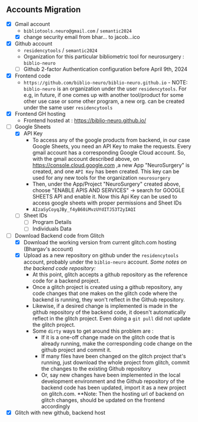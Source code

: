 ## Accounts Migration
 - [x] Gmail account
	 -  `bibliotools.neuro@gmail.com` / `semantic2024`
	 - [x] change security email from bhar... to jacob...ico
 - [x] Github account
	 -  `residencytools` / `semantic2024`
	 -  Organization for this particular bibliometric tool for neurosurgery : `biblio-neuro` 
	 -  [ ] Github 2-factor Authentication configuration before April 9th, 2024
 - [x] Frontend code
	 - `https://github.com/biblio-neuro/biblio-neuro.github.io`  - NOTE: `biblio-neuro` is an organization under the user `residencytools`. For e.g, in future, if one comes up with another tool/product for some other use case or some other program, a new org. can be created under the same user `residencytools` 
 - [x] Frontend GH hosting
	 - Frontend hosted at : https://biblio-neuro.github.io/
 - [ ] Google Sheets 
	 - [x] API Key
		 - To access any of the google products from backend, in our case Google Sheets, you need an API Key to make the requests. Every gmail account has a corresponding Google Cloud account. So, with the gmail account described above, on https://console.cloud.google.com ,a new App "NeuroSurgery" is created, and one `API Key` has been created. This key can be used for any new tools for the organization `neurosurgery` 
		 - Then, under the App/Project "NeuroSurgery" created above, choose "ENABLE APIS AND SERVICES" -> search for GOOGLE SHEETS API and enable it. Now this Api Key can be used to access google sheets with proper permissions and Sheet IDs
		 - `AIzaSyCoyqJBy_f4yB60iMvzUYdITJ53T2yIAQI`
	 - [ ] Sheet IDs
		 - [ ] Program Details 
		 - [ ] Individuals Data
 - [ ] Download Backend code from Glitch
	 - [x] Download the working version from current glitch.com hosting (Bhargav's account)
	 - [x] Upload as a new repository on github under the `residencytools` account, probably under the `biblio-neuro` account. _Some notes on the backend code repository:_
		 - At this point, glitch accepts a github repository as the reference code for a backend project.
		 - Once a glitch project is created using a github repository, any code changes that one makes on the glitch code where the backend is running, they won't reflect in the Github repository.
		 - Likewise, if a desired change is implemented is made in the github repository of the backend code, it doesn't automatically reflect in the glitch project. Even doing a `git pull` did not update the glitch project.
		 - Some `dirty` ways to get around this problem are :
			 - If it is a one-off change made on the glitch code that is already running, make the corresponding code change on the github project and commit it.
			 - If many files have been changed on the glitch project that's running, just download the whole project from glitch, commit the changes to the existing Github repository
			 - Or, say new changes have been implemented in the local development environment and the Github repository of the backend code has been updated, import it as a new project on glitch.com. **Note: Then the hosting url of backend on glitch changes, should be updated on the frontend accordingly
 - [x] Glitch with new github, backend host
